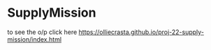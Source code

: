 # SupplyMission

to see the o/p click here https://olliecrasta.github.io/proj-22-supply-mission/index.html
